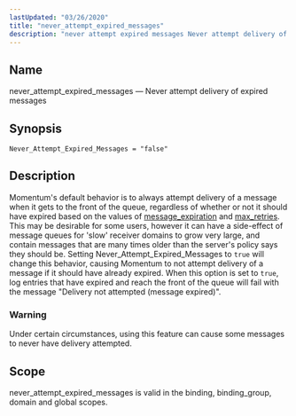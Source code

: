 ```yaml
---
lastUpdated: "03/26/2020"
title: "never_attempt_expired_messages"
description: "never attempt expired messages Never attempt delivery of expired messages Never Attempt Expired Messages false Momentum's default behavior is to always attempt delivery of a message when it gets to the front of the queue regardless of whether or not it should have expired based on the values of message..."
---
```


<a name="conf.ref.never_attempt_expired_messages"></a> 
## Name

never_attempt_expired_messages — Never attempt delivery of expired messages

## Synopsis

`Never_Attempt_Expired_Messages = "false"`

<a name="idp25525344"></a> 
## Description

Momentum's default behavior is to always attempt delivery of a message when it gets to the front of the queue, regardless of whether or not it should have expired based on the values of [message_expiration](/momentum/4/config/ref-message-expiration) and [max_retries](/momentum/4/config/ref-max-retries). This may be desirable for some users, however it can have a side-effect of message queues for 'slow' receiver domains to grow very large, and contain messages that are many times older than the server's policy says they should be. Setting Never_Attempt_Expired_Messages to `true` will change this behavior, causing Momentum to not attempt delivery of a message if it should have already expired. When this option is set to `true`, log entries that have expired and reach the front of the queue will fail with the message "Delivery not attempted (message expired)".

### Warning

Under certain circumstances, using this feature can cause some messages to never have delivery attempted.

<a name="idp25530944"></a> 
## Scope

never_attempt_expired_messages is valid in the binding, binding_group, domain and global scopes.